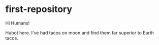 # first-repository

Hi Humans!

Hubot here.
I've had tacos on moon and find them far superior to Earth tacos.
